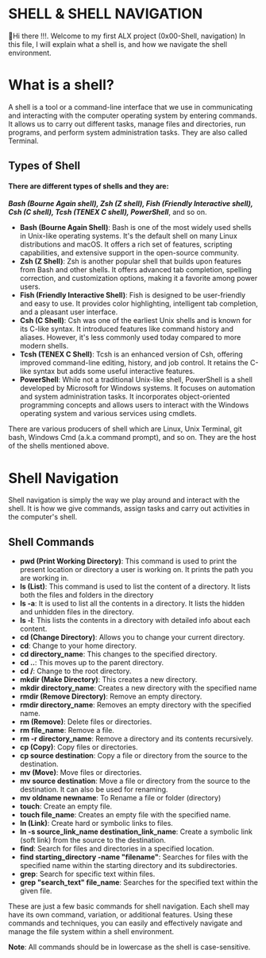 # SHELL & SHELL NAVIGATION
👋Hi there !!!. Welcome to my first ALX project (0x00-Shell, navigation)
In this file, I will explain what a shell is, and how we navigate the shell environment.

# What is a shell?
A shell is a tool or a command-line interface that we use in communicating and interacting with the computer operating system by entering commands. It allows us to carry out different tasks, manage files and directories, run programs, and perform system administration tasks. They are also called Terminal.
## Types of Shell
#### There are different types of shells and they are:
***Bash (Bourne Again shell), Zsh (Z shell), Fish (Friendly Interactive shell), Csh (C shell), Tcsh (TENEX C shell), PowerShell***, and so on.
- **Bash (Bourne Again Shell)**: Bash is one of the most widely used shells in Unix-like operating systems. It's the default shell on many Linux distributions and macOS. It offers a rich set of features, scripting capabilities, and extensive support in the open-source community.
- **Zsh (Z Shell)**: Zsh is another popular shell that builds upon features from Bash and other shells. It offers advanced tab completion, spelling correction, and customization options, making it a favorite among power users.
- **Fish (Friendly Interactive Shell)**: Fish is designed to be user-friendly and easy to use. It provides color highlighting, intelligent tab completion, and a pleasant user interface.
- **Csh (C Shell)**: Csh was one of the earliest Unix shells and is known for its C-like syntax. It introduced features like command history and aliases. However, it's less commonly used today compared to more modern shells.
- **Tcsh (TENEX C Shell)**: Tcsh is an enhanced version of Csh, offering improved command-line editing, history, and job control. It retains the C-like syntax but adds some useful interactive features.
- **PowerShell**: While not a traditional Unix-like shell, PowerShell is a shell developed by Microsoft for Windows systems. It focuses on automation and system administration tasks. It incorporates object-oriented programming concepts and allows users to interact with the Windows operating system and various services using cmdlets.

There are various producers of shell which are Linux, Unix Terminal, git bash, Windows Cmd (a.k.a command prompt), and so on. They are the host of the shells mentioned above.

# Shell Navigation
Shell navigation is simply the way we play around and interact with the shell. It is how we give commands, assign tasks and carry out activities in the computer's shell.

## Shell Commands
- **pwd (Print Working Directory)**: This command is used to print the present location or directory a user is working on. It prints the path you are working in.
- **ls (List)**: This command is used to list the content of a directory. It lists both the files and folders in the directory
- **ls -a**: It is used to list all the contents in a directory. It lists the hidden and unhidden files in the directory.
- **ls -l**: This lists the contents in a directory with detailed info about each content.
- **cd (Change Directory)**: Allows you to change your current directory.
- **cd**: Change to your home directory.
- **cd directory_name**: This changes to the specified directory.
- **cd ..**: This moves up to the parent directory.
- **cd /**: Change to the root directory.
- **mkdir (Make Directory)**: This creates a new directory.
- **mkdir directory_name**: Creates a new directory with the specified name
- **rmdir (Remove Directory)**: Remove an empty directory.
- **rmdir directory_name**: Removes an empty directory with the specified name.
- **rm (Remove)**: Delete files or directories.
- **rm file_name**: Remove a file.
- **rm -r directory_name**: Remove a directory and its contents recursively.
- **cp (Copy)**: Copy files or directories.
- **cp source destination**: Copy a file or directory from the source to the destination.
- **mv (Move)**: Move files or directories.
- **mv source destination**: Move a file or directory from the source to the destination. It can also be used for renaming.
- **mv oldname newname**: To Rename a file or folder (directory)
- **touch**: Create an empty file.
- **touch file_name**: Creates an empty file with the specified name.
- **ln (Link)**: Create hard or symbolic links to files.
- **ln -s source_link_name destination_link_name**: Create a symbolic link (soft link) from the source to the destination.
- **find**: Search for files and directories in a specified location.
- **find starting_directory -name "filename"**: Searches for files with the specified name within the starting directory and its subdirectories.
- **grep**: Search for specific text within files.
- **grep "search_text" file_name**: Searches for the specified text within the given file.

These are just a few basic commands for shell navigation. Each shell may have its own command, variation, or additional features. Using these commands and techniques, you can easily and effectively navigate and manage the file system within a shell environment.

**Note**: All commands should be in lowercase as the shell is case-sensitive.
